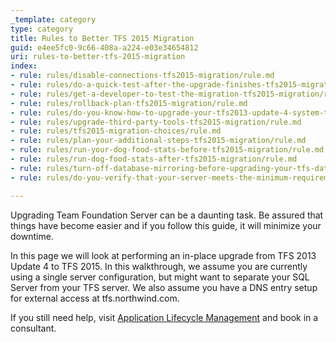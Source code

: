 ```yaml
---
_template: category
type: category
title: Rules to Better TFS 2015 Migration
guid: e4ee5fc0-9c66-408a-a224-e03e34654812
uri: rules-to-better-tfs-2015-migration
index:
- rule: rules/disable-connections-tfs2015-migration/rule.md
- rule: rules/do-a-quick-test-after-the-upgrade-finishes-tfs2015-migration/rule.md
- rule: rules/get-a-developer-to-test-the-migration-tfs2015-migration/rule.md
- rule: rules/rollback-plan-tfs2015-migration/rule.md
- rule: rules/do-you-know-how-to-upgrade-your-tfs2013-update-4-system-the-big-one/rule.md
- rule: rules/upgrade-third-party-tools-tfs2015-migration/rule.md
- rule: rules/tfs2015-migration-choices/rule.md
- rule: rules/plan-your-additional-steps-tfs2015-migration/rule.md
- rule: rules/run-your-dog-food-stats-before-tfs2015-migration/rule.md
- rule: rules/run-dog-food-stats-after-tfs2015-migration/rule.md
- rule: rules/turn-off-database-mirroring-before-upgrading-your-tfs-databases/rule.md
- rule: rules/do-you-verify-that-your-server-meets-the-minimum-requirements/rule.md

---
```


Upgrading Team Foundation Server can be a daunting task. Be assured that things have become easier and if you follow this guide, it will minimize your downtime.

In this page we will look at performing an in-place upgrade from TFS 2013 Update 4 to TFS 2015. In this walkthrough, we assume you are currently using a single server configuration, but might want to separate your SQL Server from your TFS server. We also assume you have a DNS entry setup for external access at tfs.northwind.com.

If you still need help, visit [Application Lifecycle Management](https://www.ssw.com.au/ssw/Consulting/ALM.aspx) and book in a consultant.
